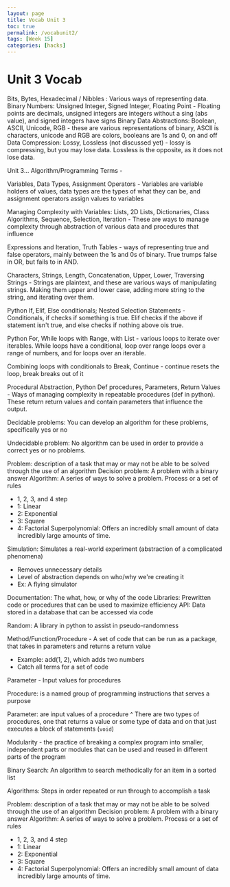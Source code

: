 ```yaml
---
layout: page
title: Vocab Unit 3
toc: true
permalink: /vocabunit2/
tags: [Week 15]
categories: [hacks]
---
```


<h1>Unit 3 Vocab</h1>

Bits, Bytes, Hexadecimal / Nibbles : Various ways of representing data.
Binary Numbers: Unsigned Integer, Signed Integer, Floating Point - Floating points are decimals, unsigned integers are integers without a sing (abs value), and signed integers have signs
Binary Data Abstractions: Boolean, ASCII, Unicode, RGB - these are various representations of binary, ASCII is characters, unicode and RGB are colors, booleans are 1s and 0, on and off
Data Compression: Lossy, Lossless (not discussed yet) - lossy is compressing, but you may lose data. Lossless is the opposite, as it does not lose data.

Unit 3… Algorithm/Programming Terms - 

Variables, Data Types, Assignment Operators - Variables are variable holders of values, data types are the types of what they can be, and assignment operators assign values to variables


Managing Complexity with Variables:  Lists, 2D Lists, Dictionaries, Class
Algorithms, Sequence, Selection, Iteration - These are ways to manage complexity through abstraction of various data and procedures that influence 

Expressions and Iteration, Truth Tables - ways of representing true and false operators, mainly between the 1s and 0s of binary. True trumps false in OR, but fails to in AND.

Characters, Strings, Length, Concatenation, Upper, Lower, Traversing Strings - Strings are plaintext, and these are various ways of manipulating strings. Making them upper and lower case, adding more string to the string, and iterating over them.

Python If, Elif, Else conditionals; Nested Selection Statements - Conditionals, if checks if something is true. Elif checks if the above if statement isn't true, and else checks if nothing above ois true.

Python For, While loops with Range, with List - various loops to iterate over iterables. While loops have a conditional, loop over range loops over a range of numbers, and for loops over an iterable.

Combining loops with conditionals to Break, Continue - continue resets the loop, break breaks out of it

Procedural Abstraction, Python Def procedures, Parameters, Return Values - Ways of managing complexity in repeatable procedures (def in python). These return return values and contain parameters that influence the output.

Decidable problems: You can develop an algorithm for these problems, specifically yes or no

Undecidable problem: No algorithm can be used in order to provide a correct yes or no problems. 

Problem: description of a task that may or may not be able to be solved through the use of an algorithm
Decision problem: A problem with a binary answer
Algorithm: A series of ways to solve a problem. Process or a set of rules
  - 1, 2, 3, and 4 step
  - 1: Linear
  - 2: Exponential
  - 3: Square
  - 4: Factorial
Superpolynomial: Offers an incredibly small amount of data incredibly large amounts of time.

Simulation: Simulates a real-world experiment (abstraction of a complicated phenomena)
  - Removes unnecessary details
  - Level of abstraction depends on who/why we're creating it
  - Ex: A flying simulator

Documentation: The what, how, or why of the code
Libraries: Prewritten code or procedures that can be used to maximize efficiency
API: Data stored in a database that can be accessed via code

Random: A library in python to assist in pseudo-randomness

Method/Function/Procedure - A set of code that can be run as a package, that takes in parameters and returns a return value
  - Example: add(1, 2), which adds two numbers
  - Catch all terms for a set of code

Parameter - Input values for procedures

Procedure: is a named group of programming instructions that serves a purpose

Parameter: are input values of a procedure
^ There are two types of procedures, one that returns a value or some type of data and on that just executes a block of statements (`void`)

Modularity - the practice of breaking a complex program into smaller, independent parts or modules that can be used and reused in different parts of the program

Binary Search: An algorithm to search methodically for an item in a sorted list

Algorithms: Steps in order repeated or run through to accomplish a task

Problem: description of a task that may or may not be able to be solved through the use of an algorithm
Decision problem: A problem with a binary answer
Algorithm: A series of ways to solve a problem. Process or a set of rules
  - 1, 2, 3, and 4 step
  - 1: Linear
  - 2: Exponential
  - 3: Square
  - 4: Factorial
Superpolynomial: Offers an incredibly small amount of data incredibly large amounts of time.

